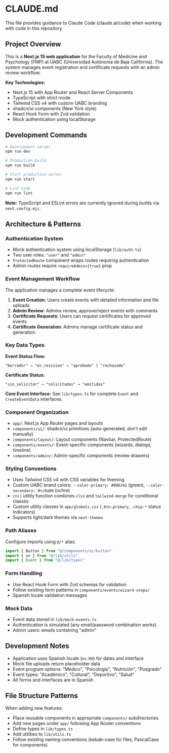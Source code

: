# CLAUDE.md

This file provides guidance to Claude Code (claude.ai/code) when working with code in this repository.

## Project Overview

This is a **Next.js 15 web application** for the Faculty of Medicine and Psychology (FMP) at UABC (Universidad Autónoma de Baja California). The system manages event registration and certificate requests with an admin review workflow.

**Key Technologies:**
- Next.js 15 with App Router and React Server Components
- TypeScript with strict mode
- Tailwind CSS v4 with custom UABC branding
- shadcn/ui components (New York style)
- React Hook Form with Zod validation
- Mock authentication using localStorage

## Development Commands

```bash
# Development server
npm run dev

# Production build
npm run build

# Start production server
npm run start

# Lint code
npm run lint
```

**Note:** TypeScript and ESLint errors are currently ignored during builds via `next.config.mjs`.

## Architecture & Patterns

### Authentication System
- Mock authentication system using localStorage (`lib/auth.ts`)
- Two user roles: `"user"` and `"admin"`
- `ProtectedRoute` component wraps routes requiring authentication
- Admin routes require `requireAdmin={true}` prop

### Event Management Workflow
The application manages a complete event lifecycle:

1. **Event Creation**: Users create events with detailed information and file uploads
2. **Admin Review**: Admins review, approve/reject events with comments
3. **Certificate Requests**: Users can request certificates for approved events
4. **Certificate Generation**: Admins manage certificate status and generation

### Key Data Types

**Event Status Flow:**
```
"borrador" → "en_revision" → "aprobado" | "rechazado"
```

**Certificate Status:**
```
"sin_solicitar" → "solicitadas" → "emitidas"
```

**Core Event Interface:** See `lib/types.ts` for complete `Event` and `CreateEventData` interfaces.

### Component Organization

- `app/`: Next.js App Router pages and layouts
- `components/ui/`: shadcn/ui primitives (auto-generated, don't edit manually)
- `components/layout/`: Layout components (Navbar, ProtectedRoute)
- `components/events/`: Event-specific components (wizards, dialogs, timeline)
- `components/admin/`: Admin-specific components (review drawers)

### Styling Conventions

- Uses Tailwind CSS v4 with CSS variables for theming
- Custom UABC brand colors: `--color-primary: #006341` (green), `--color-secondary: #cc8a00` (ochre)
- `cn()` utility function combines `clsx` and `tailwind-merge` for conditional classes
- Custom utility classes in `app/globals.css` (`.btn-primary`, `.chip-*` status indicators)
- Supports light/dark themes via `next-themes`

### Path Aliases
Configure imports using `@/*` alias:
```typescript
import { Button } from "@/components/ui/button"
import { cn } from "@/lib/utils"
import { Event } from "@/lib/types"
```

### Form Handling
- Use React Hook Form with Zod schemas for validation
- Follow existing form patterns in `components/events/wizard-steps/`
- Spanish locale validation messages

### Mock Data
- Event data stored in `lib/mock-events.ts`
- Authentication is simulated (any email/password combination works)
- Admin users: emails containing "admin"

## Development Notes

- Application uses Spanish locale (`es-MX`) for dates and interface
- Mock file uploads return placeholder data
- Event program options: "Médico", "Psicología", "Nutrición", "Posgrado"
- Event types: "Académico", "Cultural", "Deportivo", "Salud"
- All forms and interfaces are in Spanish

## File Structure Patterns

When adding new features:
- Place reusable components in appropriate `components/` subdirectories
- Add new pages under `app/` following App Router conventions
- Define types in `lib/types.ts`
- Add utilities to `lib/utils.ts`
- Follow existing naming conventions (kebab-case for files, PascalCase for components)